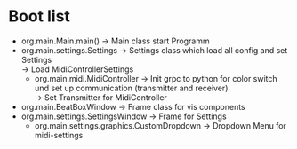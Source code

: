 # Boot list
- org.main.Main.main()          -> Main class start Programm
- org.main.settings.Settings    ->  Settings class which load all config and set Settings <br>
    -> Load MidiControllerSettings <br>
  - org.main.midi.MidiController -> Init grpc to python for color switch und set up communication (transmitter and receiver) <br>
    -> Set Transmitter for MidiController
- org.main.BeatBoxWindow ->  Frame class for vis components
- org.main.settings.SettingsWindow -> Frame for Settings 
  - org.main.settings.graphics.CustomDropdown -> Dropdown Menu for midi-settings
